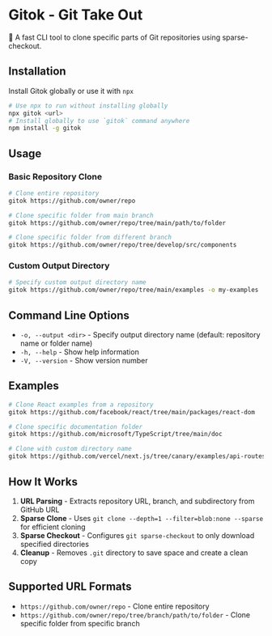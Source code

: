 # Gitok - Git Take Out

🚀 A fast CLI tool to clone specific parts of Git repositories using sparse-checkout.

## Installation

Install Gitok globally or use it with `npx`

```bash
# Use npx to run without installing globally
npx gitok <url>
# Install globally to use `gitok` command anywhere
npm install -g gitok
```

## Usage

### Basic Repository Clone

```bash
# Clone entire repository
gitok https://github.com/owner/repo

# Clone specific folder from main branch
gitok https://github.com/owner/repo/tree/main/path/to/folder

# Clone specific folder from different branch
gitok https://github.com/owner/repo/tree/develop/src/components
```

### Custom Output Directory

```bash
# Specify custom output directory name
gitok https://github.com/owner/repo/tree/main/examples -o my-examples
```

## Command Line Options

- `-o, --output <dir>` - Specify output directory name (default: repository name or folder name)
- `-h, --help` - Show help information
- `-V, --version` - Show version number

## Examples

```bash
# Clone React examples from a repository
gitok https://github.com/facebook/react/tree/main/packages/react-dom

# Clone specific documentation folder
gitok https://github.com/microsoft/TypeScript/tree/main/doc

# Clone with custom directory name
gitok https://github.com/vercel/next.js/tree/canary/examples/api-routes -o nextjs-api-example
```

## How It Works

1. **URL Parsing** - Extracts repository URL, branch, and subdirectory from GitHub URL
2. **Sparse Clone** - Uses `git clone --depth=1 --filter=blob:none --sparse` for efficient cloning
3. **Sparse Checkout** - Configures `git sparse-checkout` to only download specified directories
4. **Cleanup** - Removes `.git` directory to save space and create a clean copy

## Supported URL Formats

- `https://github.com/owner/repo` - Clone entire repository
- `https://github.com/owner/repo/tree/branch/path/to/folder` - Clone specific folder from specific branch
